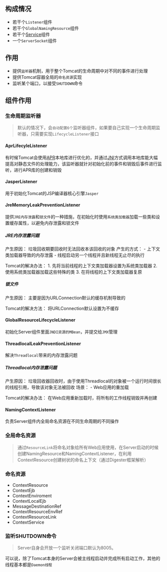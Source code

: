 ## 构成情况

- 若干个`Listener`组件
- 若干个`GlobalNamingResource`组件
- 若干个[Service](./Service)组件
- 一个`ServerSocket`组件

## 作用
- 提供`监听器`机制，用于整个Tomcat的生命周期中对不同的事件进行处理
- 提供Tomcat容器全局的`命名资源`实现
- 监听某个端口，以接受`SHUTDOWN`命令


## 组件作用

### 生命周期监听器

> 默认的情况下，会`自动配置6个`监听器组件，如果要自己实现一个生命周期监听器，只需要实现`LifecycleListener`接口

#### AprLifecyleListener 
有时候Tomcat会使用[APR](/appendix/APR.md)本地库进行优化的，并通过[JNI](/appendix/JNI.md)方式调用本地库能大幅提高对静态文件的处理能力，该监听器就针对初始化前的事件和销毁后事件进行监听，进行APR库的创建和销毁

#### JasperListener
用于初始化Tomcat的JSP编译器核心引擎`Jasper`

#### JreMemoryLeakPreventionListener
提供`JRE内存泄露`和`锁文件`的一种措施，在初始化时使用`系统类加载器`加载一些类和设置缓存属性，以避免内存泄露和锁文件

##### JRE内存泄露问题
产生原因：
	垃圾回收期要回收时无法回收本该回收的对象
产生的方式：
	- 上下文类加载器导致的内存泄露
	- 线程启动另一个线程并且新线程无止尽的执行

Tomcat的解决办法：
	1. 先将当前线程的上下文类加载器设置为系统类加载器
	2. 使用系统类加载器加载这些特殊的类
	3. 在将线程的上下文类加载器复原

##### 锁文件
产生原因：
	主要是因为URLConnection默认的缓存机制导致的

Tomcat的解决方法：
	将URLConnection默认设置为不缓存

#### GlobalResourceLifecycleListener
初始化Server组件里面`JNDI资源的MBean`，并提交给`JMX`管理

#### ThreadlocalLeakPreventionListener
解决`Threadlocal`带来的内存泄露问题

##### Threadlocal内存泄露问题
产生原因：
	垃圾回收器回收时，由于使用Threadlocal的对象被一个运行时间很长的线程引用，导致该对象无法被回收
场景：
	- Web应用的重加载

Tomcat的解决办法：
	在Web应用重新加载时，将所有的工作线程销毁并再创建

#### NamingContextListener
负责Server组件内全局命名资源在不同生命周期的不同操作


### 全局命名资源
> 通过`ResourceLink`将命名对象给所有Web应用使用，在Server启动的时候创建NamingResource和NamingContextListener，在利用ContextResource创建树状的命名上下文（通过Digester框架解析）

### 命名资源
- ContextResource
- ContextEjb
- ContextEnviroment
- ContextLocalEjb
- MessageDestinationRef
- ContextResourceEnvRef
- ContextResourceLink
- ContextService


### 监听SHUTDOWN命令
> Server自身会开放一个监听关闭端口默认为8005。

可以说，除了Tomcat本身的Server会被主线程启动并完成所有启动工作，其他的线程基本都是`Daemon线程`







